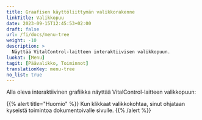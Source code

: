 ```yaml
---
title: Graafisen käyttöliittymän valikkorakenne
linkTitle: Valikkopuu
date: 2023-09-15T12:45:53+02:00
draft: false
url: /fi/docs/menu-tree
weight: -10
description: >
  Näyttää VitalControl-laitteen interaktiivisen valikkopuun.
luokat: [Menu]
tagit: [Päävalikko, Toiminnot]
translationKey: menu-tree
no_list: true
---
```


Alla oleva interaktiivinen grafiikka näyttää VitalControl-laitteen valikkopuun:

{{% alert title="Huomio" %}}
Kun klikkaat valikkokohtaa, sinut ohjataan kyseistä toimintoa dokumentoivalle sivulle.
{{% /alert %}}

<object data="menu-tree.svg" type="image/svg+xml" width="1100" >
</object>

